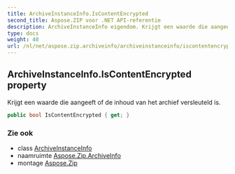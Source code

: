 ```yaml
---
title: ArchiveInstanceInfo.IsContentEncrypted
second_title: Aspose.ZIP voor .NET API-referentie
description: ArchiveInstanceInfo eigendom. Krijgt een waarde die aangeeft of de inhoud van het archief versleuteld is.
type: docs
weight: 40
url: /nl/net/aspose.zip.archiveinfo/archiveinstanceinfo/iscontentencrypted/
---
```

## ArchiveInstanceInfo.IsContentEncrypted property

Krijgt een waarde die aangeeft of de inhoud van het archief versleuteld is.

```csharp
public bool IsContentEncrypted { get; }
```

### Zie ook

* class [ArchiveInstanceInfo](../)
* naamruimte [Aspose.Zip.ArchiveInfo](../../archiveinstanceinfo/)
* montage [Aspose.Zip](../../../)


